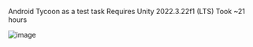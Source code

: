 Android Tycoon as a test task
Requires Unity 2022.3.22f1 (LTS)
Took ~21 hours

![image](https://github.com/quddi/MidnightWorksTestTask/assets/59485777/bc5fc850-9ee9-4bcc-8aa1-356e4f94d2b8)
